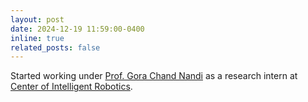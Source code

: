 ```yaml
---
layout: post
date: 2024-12-19 11:59:00-0400
inline: true
related_posts: false
---
```


Started working under [Prof. Gora Chand Nandi](https://scholar.google.co.in/citations?user=cVdB1iwAAAAJ&hl=en) as a research intern at [Center of Intelligent Robotics](https://cir.iiita.ac.in/).
